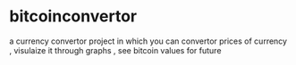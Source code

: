 # bitcoinconvertor
a currency convertor project in which you can convertor prices of currency , visulaize it through graphs , see bitcoin values for future

